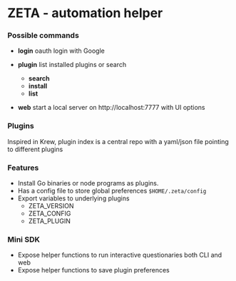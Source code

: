 

# ZETA - automation helper


### Possible commands 

- **login**  oauth login with Google

- **plugin** list installed plugins or search
	- **search** 
	- **install** 
	- **list** 

- **web**  start a local server on http://localhost:7777 with UI options


### Plugins

Inspired in Krew, plugin index is a central repo with a yaml/json file pointing to different plugins



### Features
- Install Go binaries or node programs as plugins. 
- Has a config file to store global preferences `$HOME/.zeta/config`
- Export variables to underlying plugins
	- ZETA_VERSION
	- ZETA_CONFIG
	- ZETA_PLUGIN

### Mini SDK
- Expose helper functions to run interactive questionaries both CLI and web
- Expose helper functions to save plugin preferences
<!--stackedit_data:
eyJoaXN0b3J5IjpbLTg2Nzc3Mjg1MV19
-->
